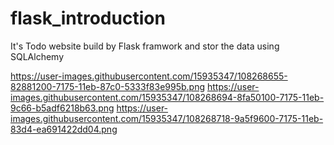 # flask_introduction
It's Todo website build by Flask framwork and stor the data using SQLAlchemy



https://user-images.githubusercontent.com/15935347/108268655-82881200-7175-11eb-87c0-5333f83e995b.png
https://user-images.githubusercontent.com/15935347/108268694-8fa50100-7175-11eb-9c66-b5adf6218b63.png
https://user-images.githubusercontent.com/15935347/108268718-9a5f9600-7175-11eb-83d4-ea691422dd04.png
